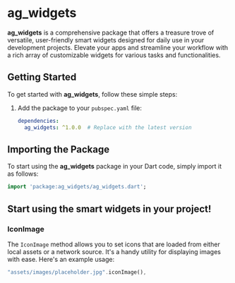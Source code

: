 # ag_widgets

**ag_widgets** is a comprehensive package that offers a treasure trove of versatile, user-friendly smart widgets designed for daily use in your development projects. Elevate your apps and streamline your workflow with a rich array of customizable widgets for various tasks and functionalities.

## Getting Started

To get started with **ag_widgets**, follow these simple steps:

1. Add the package to your `pubspec.yaml` file:

   ```yaml
   dependencies:
     ag_widgets: ^1.0.0  # Replace with the latest version
   ```

## Importing the Package

To start using the **ag_widgets** package in your Dart code, simply import it as follows:

```dart
import 'package:ag_widgets/ag_widgets.dart';
```

## Start using the smart widgets in your project!

### IconImage

The `IconImage` method allows you to set icons that are loaded from either local assets or a network source. It's a handy utility for displaying images with ease. Here's an example usage:

```dart
"assets/images/placeholder.jpg".iconImage(),
```